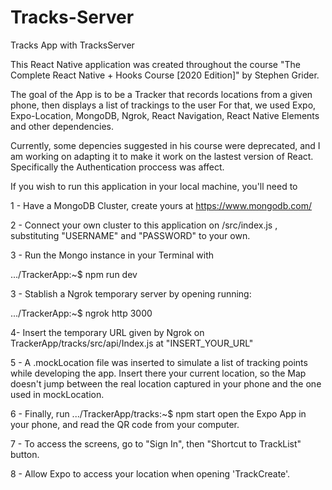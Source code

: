 # Tracks-Server
Tracks App with TracksServer 

This React Native application was created throughout the course 
"The Complete React Native + Hooks Course [2020 Edition]" by Stephen Grider.

The goal of the App is to be a Tracker that records locations from a given phone, then displays a list of trackings to the user
For that, we used Expo, Expo-Location, MongoDB, Ngrok, React Navigation, React Native Elements and other dependencies.

Currently, some depencies suggested in his course were deprecated, and I am working on adapting it to make it work on the
lastest version of React.
Specifically the Authentication proccess was affect.

If you wish to run this application in your local machine, you'll need to 

1 - Have a MongoDB Cluster, create yours at https://www.mongodb.com/

2 - Connect your own cluster to this application on /src/index.js , substituting "USERNAME" and "PASSWORD" to your own.

3 - Run the Mongo instance in your Terminal with

  .../TrackerApp:~$ npm run dev

3 - Stablish a Ngrok temporary server by opening running:
  
  .../TrackerApp:~$ ngrok http 3000 

4- Insert the temporary URL given by Ngrok on TrackerApp/tracks/src/api/Index.js at "INSERT_YOUR_URL"

5 - A .mockLocation file was inserted to simulate a list of tracking points while developing the app. Insert there your current
location, so the Map doesn't jump between the real location captured in your phone and the one used in mockLocation.

6 - Finally, run 
.../TrackerApp/tracks:~$ npm start
open the Expo App in your phone, and read the QR code from your computer.

7 - To access the screens, go to "Sign In", then "Shortcut to TrackList" button.

8 - Allow Expo to access your location when opening 'TrackCreate'.



